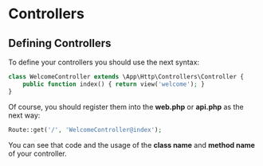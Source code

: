 # Controllers

## Defining Controllers

To define your controllers you should use the next syntax:

```php
class WelcomeController extends \App\Http\Controllers\Controller {
    public function index() { return view('welcome'); }
}
```

Of course, you should register them into the **web.php** or **api.php** as the next way:

```php
Route::get('/', 'WelcomeController@index');
```

You can see that code and the usage of the **class name** and **method name** of your controller.
